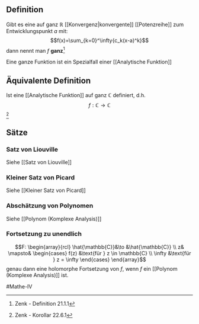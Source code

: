 ## Definition
Gibt es eine auf ganz $\mathbb{R}$ [[Konvergenz|konvergente]] [[Potenzreihe]] zum Entwicklungspunkt $a$ mit: 
$$f(x)=\sum_{k=0}^\infty{c_k(x-a)^k}$$ dann nennt man $f$ **ganz**[^1]

Eine ganze Funktion ist ein Spezialfall einer [[Analytische Funktion]]

## Äquivalente Definition
Ist eine [[Analytische Funktion]] auf ganz $\mathbb{C}$ definiert, d.h.
$$f:\mathbb{C} \to \mathbb{C}$$[^2]


## Sätze
### Satz von Liouville
Siehe [[Satz von Liouville]]

### Kleiner Satz von Picard
Siehe [[Kleiner Satz von Picard]]

### Abschätzung von Polynomen
Siehe [[Polynom (Komplexe Analysis)]]

### Fortsetzung zu unendlich
$$F: \begin{array}{rcl} \hat{\mathbb{C}}&\to &\hat{\mathbb{C}} \\ z& \mapsto& \begin{cases} f(z) &\text{für } z \in \mathbb{C} \\ \infty &\text{für } z = \infty \end{cases} \end{array}$$ genau dann eine holomorphe Fortsetzung von $f$, wenn $f$ ein [[Polynom (Komplexe Analysis)]] ist.

#Mathe-IV 

[^1]: Zenk - Definition 21.1.1
[^2]: Zenk - Korollar 22.6.1
[^3]: Zenk - Satz 22.6.2

